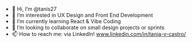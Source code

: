 - 👋 Hi, I’m @tanis27
- 👀 I’m interested in UX Design and Front End Development
- 🌱 I’m currently learning React & Vibe Coding
- 💞️ I’m looking to collaborate on small design projects or sprints
- 📫 How to reach me: via LinkedIn! www.linkedin.com/in/tania-v-castro/

<!---
tanis27/tanis27 is a ✨ special ✨ repository because its `README.md` (this file) appears on your GitHub profile.
You can click the Preview link to take a look at your changes.
--->
